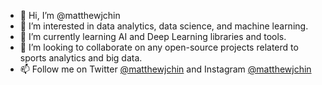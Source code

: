 - 👋 Hi, I’m @matthewjchin
- 👀 I’m interested in data analytics, data science, and machine learning. 
- 🌱 I’m currently learning AI and Deep Learning libraries and tools.  
- 💞️ I’m looking to collaborate on any open-source projects relaterd to sports analytics and big data.
- 📫 Follow me on Twitter [@matthewjchin](https://twitter.com/matthewjchin) and Instagram [@matthewjchin](https://www.instagram.com/matthewjchin/)

<!---
matthewjchin/matthewjchin is a ✨ special ✨ repository because its `README.md` (this file) appears on your GitHub profile.
You can click the Preview link to take a look at your changes.
--->

